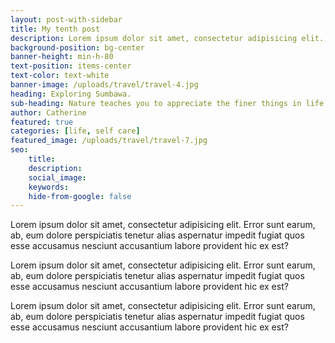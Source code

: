 ```yaml
---
layout: post-with-sidebar
title: My tenth post 
description: Lorem ipsum dolor sit amet, consectetur adipisicing elit. Error sunt earum, ab, eum dolore perspiciatis tenetur alias aspernatur
background-position: bg-center
banner-height: min-h-80
text-position: items-center
text-color: text-white
banner-image: /uploads/travel/travel-4.jpg 
heading: Exploring Sumbawa.
sub-heading: Nature teaches you to appreciate the finer things in life, to be present, live in the moment and just breath.
author: Catherine
featured: true
categories: [life, self care]
featured_image: /uploads/travel/travel-7.jpg
seo: 
    title: 
    description: 
    social_image: 
    keywords: 
    hide-from-google: false
---
```


Lorem ipsum dolor sit amet, consectetur adipisicing elit. Error sunt earum, ab, eum dolore perspiciatis tenetur alias aspernatur impedit fugiat quos esse accusamus nesciunt accusantium labore provident hic ex est?

Lorem ipsum dolor sit amet, consectetur adipisicing elit. Error sunt earum, ab, eum dolore perspiciatis tenetur alias aspernatur impedit fugiat quos esse accusamus nesciunt accusantium labore provident hic ex est?

Lorem ipsum dolor sit amet, consectetur adipisicing elit. Error sunt earum, ab, eum dolore perspiciatis tenetur alias aspernatur impedit fugiat quos esse accusamus nesciunt accusantium labore provident hic ex est?